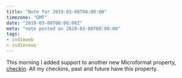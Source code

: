 ```yaml
---
title: "Note for 2019-03-08T08:00:00"
timezone: "GMT"
date: "2019-03-08T08:00:00Z"
meta: "note posted on 2019-03-08T08:00:00"
tags:
- indieweb
- indienews
---
```

This morning I added support to another new Microformat property, [checkin](http://microformats.org/wiki/h-entry). All my checkins, past and future have this property.
